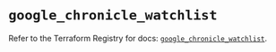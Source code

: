# `google_chronicle_watchlist`

Refer to the Terraform Registry for docs: [`google_chronicle_watchlist`](https://registry.terraform.io/providers/hashicorp/google/6.28.0/docs/resources/chronicle_watchlist).
